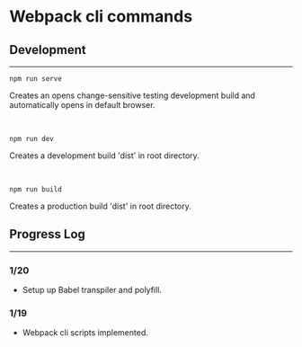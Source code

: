 # Webpack cli commands

## Development
---
    npm run serve
Creates an opens change-sensitive testing development build and automatically opens in default browser. 

<br>

    npm run dev
Creates a development build 'dist' in root directory.

<br>

    npm run build
Creates a production build 'dist' in root directory.
    



## **Progress Log**
---
### 1/20
* Setup up Babel transpiler and polyfill.

### 1/19 
* Webpack cli scripts implemented.
